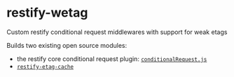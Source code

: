 # restify-wetag

Custom restify conditional request middlewares with support for weak etags

Builds two existing open source modules:

- the restify core conditional request plugin: [`conditionalRequest.js`](https://github.com/restify/node-restify/blob/master/lib/plugins/conditionalRequest.js)
- [`restify-etag-cache`](https://github.com/zephrax/restify-etag-cache/blob/master/lib/index.js)